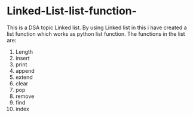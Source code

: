 # Linked-List-list-function-
This is a DSA topic Linked list. By using Linked list in this i have created a list function which works as python list function. 
The functions in the list are:
1. Length
2. insert 
3. print
4. append
5. extend
6. clear
7. pop
8. remove 
9. find
10. index 